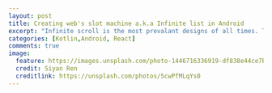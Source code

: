 ```yaml
---
layout: post
title: Creating web's slot machine a.k.a Infinite list in Android
excerpt: "Infinite scroll is the most prevalant designs of all times. The reason of it's meteoric rise is that it actually works. In this article, we will learn how to implement one in Android"
categories: [Kotlin,Android, React]
comments: true
image:
  feature: https://images.unsplash.com/photo-1446716336919-df838e44ce7b?crop=entropy&dpr=2&fit=crop&fm=jpg&h=475&ixjsv=2.1.0&ixlib=rb-0.3.5&q=50&w=1250
  credit: Siyan Ren
  creditlink: https://unsplash.com/photos/5cwPfMLqYs0
---
```

